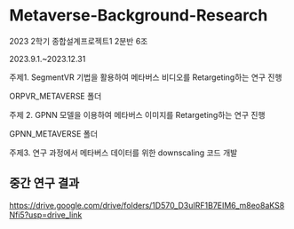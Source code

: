 # Metaverse-Background-Research

2023 2학기 종합설계프로젝트1 2분반 6조

2023.9.1.~2023.12.31

주제1. SegmentVR 기법을 활용하여 메타버스 비디오를 Retargeting하는 연구 진행

ORPVR_METAVERSE 폴더


주제 2. GPNN 모델을 이용하여 메타버스 이미지를 Retargeting하는 연구 진행

GPNN_METAVERSE 폴더


주제3. 연구 과정에서 메타버스 데이터를 위한 downscaling 코드 개발


## 중간 연구 결과

https://drive.google.com/drive/folders/1D570_D3uIRF1B7EIM6_m8eo8aKS8Nfi5?usp=drive_link
